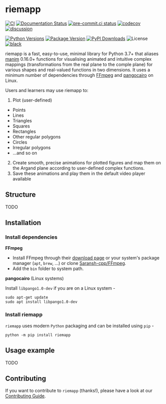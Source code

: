 # riemapp

[![CI](https://github.com/Saransh-cpp/riemapp/actions/workflows/ci.yml/badge.svg)](https://github.com/Saransh-cpp/riemapp/actions/workflows/ci.yml)
[![Documentation Status](https://readthedocs.org/projects/riemapp/badge/?version=latest)](https://riemapp.readthedocs.io/en/latest/?badge=latest)
[![pre-commit.ci status](https://results.pre-commit.ci/badge/github/Saransh-cpp/riemapp/main.svg)](https://results.pre-commit.ci/latest/github/Saransh-cpp/riemapp/main)
[![codecov](https://codecov.io/gh/Saransh-cpp/riemapp/branch/main/graph/badge.svg?token=L6ObHKhaZ7)](https://codecov.io/gh/Saransh-cpp/riemapp)
[![discussion](https://img.shields.io/static/v1?label=Discussions&message=Ask&color=blue&logo=github)](https://github.com/Saransh-cpp/riemapp/discussions)

[![Python Versions](https://img.shields.io/pypi/pyversions/riemapp)](https://pypi.org/project/riemapp/)
[![Package Version](https://badge.fury.io/py/riemapp.svg)](https://pypi.org/project/riemapp/)
[![PyPI Downloads](https://pepy.tech/badge/riemapp)](https://pepy.tech/project/riemapp)
![License](https://img.shields.io/github/license/Saransh-cpp/riemapp?color=blue)
[![black](https://img.shields.io/badge/code%20style-black-000000.svg)](https://github.com/psf/black)

riemapp is a fast, easy-to-use, minimal library for Python 3.7+ that aliases [manim](https://github.com/ManimCommunity/manim) 0.16.0+ functions for visualising animated and intuitive complex mappings (transformations from the real plane to the comple plane) for various shapes and real-valued functions in two dimensions. It uses a minimum number of dependencies through [FFmpeg](https://github.com/FFmpeg/FFmpeg) and [pangocairo](https://gitlab.gnome.org/GNOME/pango) on Linux. 

Users and learners may use riemapp to:

1.	Plot (user-defined)
  - Points
  - Lines
  - Triangles
  - Squares
  - Rectangles
  - Other regular polygons
  - Circles
  - Irregular polygons
  - …and so on

2.	Create smooth, precise animations for plotted figures and map them on the Argand plane according to user-defined complex functions. 
3.	Save these animations and play them in the default video player available



## Structure

TODO

## Installation

### Install dependencies

**FFmpeg**

- Install FFmpeg through their [download page](https://ffmpeg.org/download.html)
  or your system's package manager (`apt`, `brew`, ...) or clone
  [Saransh-cpp/FFmpeg](https://github.com/Saransh-cpp/FFmpeg).
- Add the `bin` folder to system path.

**pangocairo** (Linux systems)

Install `libpango1.0-dev` if you are on a Linux system -

```
sudo apt-get update
sudo apt install libpango1.0-dev
```

### Install riemapp

`riemapp` uses modern `Python` packaging and can be installed using `pip` -

```
python -m pip install riemapp
```

## Usage example

TODO

## Contributing

If you want to contribute to `riemapp` (thanks!), please have a look at our
[Contributing Guide](https://github.com/Saransh-cpp/riemapp/blob/main/CONTRIBUTING.md).
